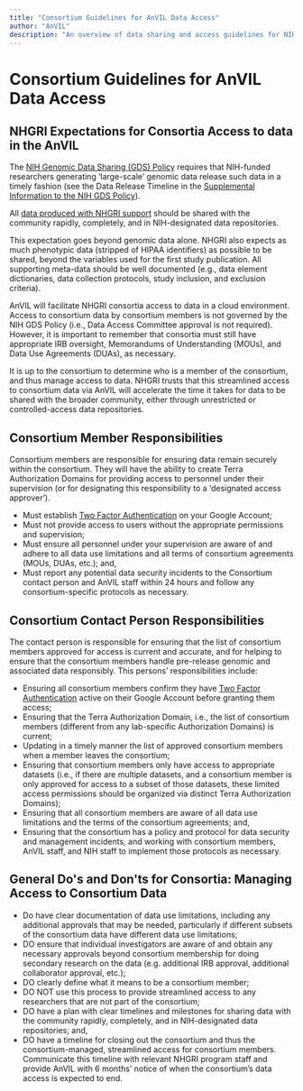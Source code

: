```yaml
---
title: "Consortium Guidelines for AnVIL Data Access"
author: "AnVIL"
description: "An overview of data sharing and access guidelines for NIH-funded researchers generating ‘large-scale’ genomic data."
---
```


# Consortium Guidelines for AnVIL Data Access

## NHGRI Expectations for Consortia Access to data in the AnVIL

The [NIH Genomic Data Sharing (GDS) Policy](https://osp.od.nih.gov/wp-content/uploads/NIH_GDS_Policy.pdf) requires that NIH-funded researchers generating ‘large-scale’ genomic data release such data in a timely fashion (see the Data Release Timeline in the [Supplemental Information to the NIH GDS Policy](https://osp.od.nih.gov/wp-content/uploads/Supplemental_Info_GDS_Policy.pdf)).

All [data produced with NHGRI support](https://www.genome.gov/about-nhgri/Policies-Guidance/Genomic-Data-Sharing/data-standards) should be shared with the community rapidly, completely, and in NIH-designated data repositories.

This expectation goes beyond genomic data alone. NHGRI also expects as much phenotypic data (stripped of HIPAA identifiers) as possible to be shared, beyond the variables used for the first study publication. All supporting meta-data should be well documented (e.g., data element dictionaries, data collection protocols, study inclusion, and exclusion criteria).

AnVIL will facilitate NHGRI consortia access to data in a cloud environment. Access to consortium data by consortium members is not governed by the NIH GDS Policy (i.e., Data Access Committee approval is not required). However, it is important to remember that consortia must still have appropriate IRB oversight, Memorandums of Understanding (MOUs), and Data Use Agreements (DUAs), as necessary.

It is up to the consortium to determine who is a member of the consortium, and thus manage access to data. NHGRI trusts that this streamlined access to consortium data via AnVIL will accelerate the time it takes for data to be shared with the broader community, either through unrestricted or controlled-access data repositories.

## Consortium Member Responsibilities

Consortium members are responsible for ensuring data remain securely within the consortium. They will have the ability to create Terra Authorization Domains for providing access to personnel under their supervision (or for designating this responsibility to a ‘designated access approver’).

* Must establish [Two Factor Authentication](https://support.google.com/accounts/answer/185839?co=GENIE.Platform%3DDesktop&hl=en) on your Google Account;
* Must not provide access to users without the appropriate permissions and supervision;
* Must ensure all personnel under your supervision are aware of and adhere to all data use limitations and all terms of consortium agreements (MOUs, DUAs, etc.); and,
* Must report any potential data security incidents to the Consortium contact person and AnVIL staff within 24 hours and follow any consortium-specific protocols as necessary.

## Consortium Contact Person Responsibilities

The contact person is responsible for ensuring that the list of consortium members approved for access is current and accurate, and for helping to ensure that the consortium members handle pre-release genomic and associated data responsibly. This persons’ responsibilities include:

* Ensuring all consortium members confirm they have [Two Factor Authentication](https://support.google.com/accounts/answer/185839?co=GENIE.Platform%3DDesktop&hl=en) active on their Google Account before granting them access;
* Ensuring that the Terra Authorization Domain, i.e., the list of consortium members (different from any lab-specific Authorization Domains) is current;
* Updating in a timely manner the list of approved consortium members when a member leaves the consortium;
* Ensuring that consortium members only have access to appropriate datasets (i.e., if there are multiple datasets, and a consortium member is only approved for access to a subset of those datasets, these limited access permissions should be organized via distinct Terra Authorization Domains);
* Ensuring that all consortium members are aware of all data use limitations and the terms of the consortium agreements; and,
* Ensuring that the consortium has a policy and protocol for data security and management incidents, and working with consortium members, AnVIL staff, and NIH staff to implement those protocols as necessary.

## General Do's and Don'ts for Consortia: Managing Access to Consortium Data

* Do have clear documentation of data use limitations, including any additional approvals that may be needed, particularly if different subsets of the consortium data have different data use limitations;
* DO ensure that individual investigators are aware of and obtain any necessary approvals beyond consortium membership for doing secondary research on the data (e.g. additional IRB approval, additional collaborator approval, etc.);
* DO clearly define what it means to be a consortium member;
* DO NOT use this process to provide streamlined access to any researchers that are not part of the consortium;
* DO have a plan with clear timelines and milestones for sharing data with the community rapidly, completely, and in NIH-designated data repositories; and,
* DO have a timeline for closing out the consortium and thus the consortium-managed, streamlined access for consortium members. Communicate this timeline with relevant NHGRI program staff and provide AnVIL with 6 months’ notice of when the consortium’s data access is expected to end. 
